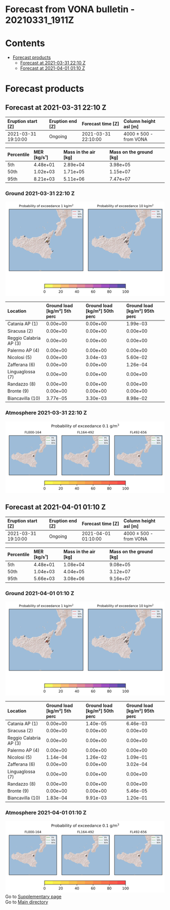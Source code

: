 
Forecast from VONA bulletin - 20210331_1911Z
============================================

Contents
========

* [Forecast products](#forecast-products)
	* [Forecast at 2021-03-31 22:10 Z](#forecast-at-2021-03-31-2210-z)
	* [Forecast at 2021-04-01 01:10 Z](#forecast-at-2021-04-01-0110-z)

# Forecast products

## Forecast at 2021-03-31 22:10 Z
  

|Eruption start [Z]|Eruption end [Z]|Forecast time [Z]|Column height asl [m]|
| :--- | :--- | :--- | :--- |
|2021-03-31 19:10:00|Ongoing|2021-03-31 22:10:00|4000 ± 500 - from VONA|
  
  

|Percentile|MER [kg/s¹]|Mass in the air [kg]|Mass on the ground [kg]|
| :--- | :--- | :--- | :--- |
|5th|4.48e+01|2.89e+04|3.98e+05|
|50th|1.02e+03|1.71e+05|1.15e+07|
|95th|8.21e+03|5.11e+06|7.47e+07|
  

### Ground 2021-03-31 22:10 Z
  
![](./figures/probability_grd_2021_03_31_2210_scenario_1.png)  
  
  
  
  
  
  
  
  
  

|Location|Ground load [kg/m²] 5th perc|Ground load [kg/m²] 50th perc|Ground load [kg/m²] 95th perc|
| :--- | :--- | :--- | :--- |
|Catania AP (1)|0.00e+00|0.00e+00|1.99e-03|
|Siracusa (2)|0.00e+00|0.00e+00|0.00e+00|
|Reggio Calabria AP (3)|0.00e+00|0.00e+00|0.00e+00|
|Palermo AP (4)|0.00e+00|0.00e+00|0.00e+00|
|Nicolosi (5)|0.00e+00|3.04e-03|5.60e-02|
|Zafferana (6)|0.00e+00|0.00e+00|1.26e-04|
|Linguaglossa (7)|0.00e+00|0.00e+00|0.00e+00|
|Randazzo (8)|0.00e+00|0.00e+00|0.00e+00|
|Bronte (9)|0.00e+00|0.00e+00|0.00e+00|
|Biancavilla (10)|3.77e-05|3.30e-03|8.98e-02|
  

### Atmosphere 2021-03-31 22:10 Z
  
![](./figures/probability_air_2021_03_31_2210_scenario_1_conclev_1.png)
## Forecast at 2021-04-01 01:10 Z
  

|Eruption start [Z]|Eruption end [Z]|Forecast time [Z]|Column height asl [m]|
| :--- | :--- | :--- | :--- |
|2021-03-31 19:10:00|Ongoing|2021-04-01 01:10:00|4000 ± 500 - from VONA|
  
  

|Percentile|MER [kg/s¹]|Mass in the air [kg]|Mass on the ground [kg]|
| :--- | :--- | :--- | :--- |
|5th|4.48e+01|1.08e+04|9.08e+05|
|50th|1.04e+03|4.04e+05|3.12e+07|
|95th|5.66e+03|3.08e+06|9.16e+07|
  

### Ground 2021-04-01 01:10 Z
  
![](./figures/probability_grd_2021_04_01_0110_scenario_1.png)  
  
  
  
  
  
  
  
  
  

|Location|Ground load [kg/m²] 5th perc|Ground load [kg/m²] 50th perc|Ground load [kg/m²] 95th perc|
| :--- | :--- | :--- | :--- |
|Catania AP (1)|0.00e+00|1.40e-05|6.46e-03|
|Siracusa (2)|0.00e+00|0.00e+00|0.00e+00|
|Reggio Calabria AP (3)|0.00e+00|0.00e+00|0.00e+00|
|Palermo AP (4)|0.00e+00|0.00e+00|0.00e+00|
|Nicolosi (5)|1.14e-04|1.26e-02|1.09e-01|
|Zafferana (6)|0.00e+00|0.00e+00|3.02e-04|
|Linguaglossa (7)|0.00e+00|0.00e+00|0.00e+00|
|Randazzo (8)|0.00e+00|0.00e+00|0.00e+00|
|Bronte (9)|0.00e+00|0.00e+00|5.46e-05|
|Biancavilla (10)|1.83e-04|9.91e-03|1.20e-01|
  

### Atmosphere 2021-04-01 01:10 Z
  
![](./figures/probability_air_2021_04_01_0110_scenario_1_conclev_1.png)  
Go to [Supplementary page](Supplementary_page.md)  
Go to [Main directory](https://github.com/federicapardini/Real_time_ash_forecast)